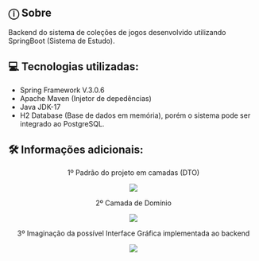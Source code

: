 ## ⓘ Sobre 
Backend do sistema de coleções de jogos desenvolvido utilizando SpringBoot (Sistema de Estudo). 
    

## 💻 Tecnologias utilizadas:

* Spring Framework V.3.0.6
* Apache Maven (Injetor de depedências)
* Java JDK-17
* H2 Database (Base de dados em memória), porém o sistema pode ser integrado ao PostgreSQL.


## 🛠️ Informações adicionais: 


<p align="center">1º Padrão do projeto em camadas (DTO) </p>

<div align="center"> 
    <img src="https://user-images.githubusercontent.com/101218403/251632425-81872d36-798c-47af-a055-90ac847b9bda.png"/> 
</div>

<p align="center">2º Camada de Domínio </p>

<div align="center"> 
    <img src="https://github.com/caiorodriguesslv/GList-backend/assets/101218403/9fa0c31a-edd9-40c1-a90f-68041f0d602b"/> 
</div>

<p align="center">3º Imaginação da possível Interface Gráfica implementada ao backend</p>

<div align="center"> 
    <img src="https://github.com/caiorodriguesslv/GList-backend/assets/101218403/1e8dc9d8-eeaf-4855-a889-8889edfbc732"/> 
</div>
